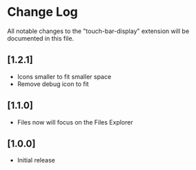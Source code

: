 # Change Log
All notable changes to the "touch-bar-display" extension will be documented in this file.

## [1.2.1]
- Icons smaller to fit smaller space
- Remove debug icon to fit

## [1.1.0]
- Files now will focus on the Files Explorer

## [1.0.0]
- Initial release